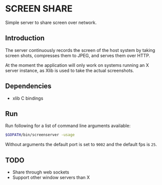 # SCREEN SHARE
Simple server to share screen over network.

## Introduction
The server continuously records the screen of the host system by taking screen shots, compresses them to JPEG,
and serves them over HTTP.

At the moment the application will only work on systems running an X server instance, as Xlib is used to take the
actual screenshots.

## Dependencies
 - xlib C bindings

## Run
Run following for a list of command line arguments available:
```sh
$GOPATH/bin/screenserver -usage
```
Without arguments the default port is set to `9002` and the default fps is `25`.

## TODO
 - Share through web sockets
 - Support other window servers than X
